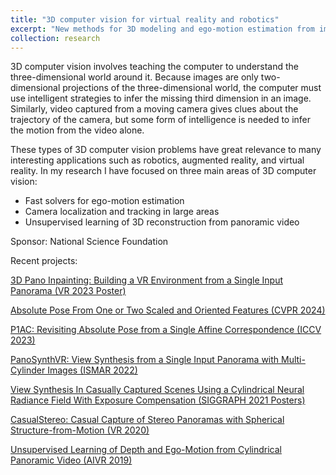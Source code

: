 ```yaml
---
title: "3D computer vision for virtual reality and robotics"
excerpt: "New methods for 3D modeling and ego-motion estimation from images and video"
collection: research
---
```


3D computer vision involves teaching the computer to understand the three-dimensional world around it.  Because images are only two-dimensional projections of the three-dimensional world, the computer must use intelligent strategies to infer the missing third dimension in an image.  Similarly, video captured from a moving camera gives clues about the trajectory of the camera, but some form of intelligence is needed to infer the motion from the video alone.

These types of 3D computer vision problems have great relevance to many interesting applications such as robotics, augmented reality, and virtual reality.  In my research I have focused on three main areas of 3D computer vision:

* Fast solvers for ego-motion estimation
* Camera localization and tracking in large areas
* Unsupervised learning of 3D reconstruction from panoramic video

Sponsor: National Science Foundation

Recent projects:

[3D Pano Inpainting: Building a VR Environment from a Single Input Panorama (VR 2023 Poster)](https://jonathanventura.github.io/3d-pano-inpainting/)

[Absolute Pose From One or Two Scaled and Oriented Features (CVPR 2024)](https://github.com/danini/absolute-pose-from-oriented-and-scaled-features)

[P1AC: Revisiting Absolute Pose from a Single Affine Correspondence (ICCV 2023)](https://github.com/jonathanventura/P1AC)

[PanoSynthVR: View Synthesis from a Single Input Panorama with Multi-Cylinder Images (ISMAR 2022)](https://jonathanventura.github.io/PanoSynthVR/)

[View Synthesis In Casually Captured Scenes Using a Cylindrical Neural Radiance Field With Exposure Compensation (SIGGRAPH 2021 Posters)](https://wkhademi.github.io/CylindricalNeRF/)

[CasualStereo: Casual Capture of Stereo Panoramas with Spherical Structure-from-Motion (VR 2020)](https://jonathanventura.github.io/spherical-sfm/)

[Unsupervised Learning of Depth and Ego-Motion from Cylindrical Panoramic Video (AIVR 2019)](https://jonathanventura.github.io/publication/sharma-aivr19)



